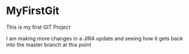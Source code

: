 # MyFirstGit
This is my first GIT Project

I am making more changes in a JIRA update and seeing  how it gets back into the master branch at this point
